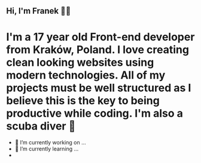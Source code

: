 ## Hi, I'm Franek 👋🏼

# I'm a 17 year old Front-end developer from Kraków, Poland. I love creating clean looking websites using modern technologies. All of my projects must be well structured as I believe this is the key to being productive while coding. I'm also a scuba diver 🤿

- 🔭 I’m currently working on ...
- 🌱 I’m currently learning ...
- <!--
- 👯 I’m looking to collaborate on ...
- 🤔 I’m looking for help with ...
- 💬 Ask me about ...
- 😄 Pronouns: ...
- ⚡ Fun fact: ...
-->
- 📫 How to reach me: ...
